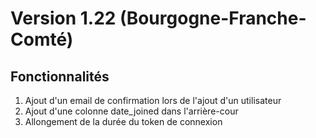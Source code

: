 # Version 1.22 (Bourgogne-Franche-Comté)

## Fonctionnalités
1. Ajout d'un email de confirmation lors de l'ajout d'un utilisateur
2. Ajout d'une colonne date_joined dans l'arrière-cour
3. Allongement de la durée du token de connexion